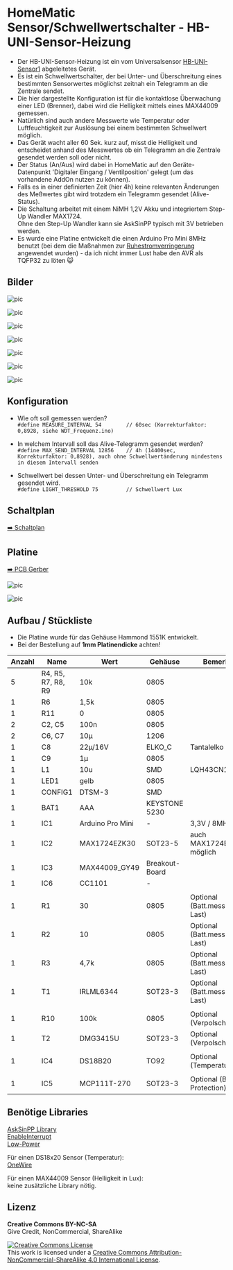 
# HomeMatic Sensor/Schwellwertschalter - HB-UNI-Sensor-Heizung

- Der HB-UNI-Sensor-Heizung ist ein vom Universalsensor [HB-UNI-Sensor1](https://github.com/TomMajor/SmartHome/tree/master/HB-UNI-Sensor1) abgeleitetes Gerät.
- Es ist ein Schwellwertschalter, der bei Unter- und Überschreitung eines bestimmten Sensorwertes möglichst zeitnah ein Telegramm an die Zentrale sendet.
- Die hier dargestellte Konfiguration ist für die kontaktlose Überwachung einer LED (Brenner), dabei wird die Helligkeit mittels eines MAX44009 gemessen.
- Natürlich sind auch andere Messwerte wie Temperatur oder Luftfeuchtigkeit zur Auslösung bei einem bestimmten Schwellwert möglich.
- Das Gerät wacht aller 60 Sek. kurz auf, misst die Helligkeit und entscheidet anhand des Messwertes ob ein Telegramm an die Zentrale gesendet werden soll oder nicht.
- Der Status (An/Aus) wird dabei in HomeMatic auf den Geräte-Datenpunkt 'Digitaler Eingang / Ventilposition' gelegt (um das vorhandene AddOn nutzen zu können).
- Falls es in einer definierten Zeit (hier 4h) keine relevanten Änderungen des Meßwertes gibt wird trotzdem ein Telegramm gesendet (Alive-Status).
- Die Schaltung arbeitet mit einem NiMH 1,2V Akku und integriertem Step-Up Wandler MAX1724.<br>
  Ohne den Step-Up Wandler kann sie AskSinPP typisch mit 3V betrieben werden.
- Es wurde eine Platine entwickelt die einen Arduino Pro Mini 8MHz benutzt (bei dem die Maßnahmen zur [Ruhestromverringerung](https://github.com/TomMajor/SmartHome/tree/master/Info/Ruhestrom) angewendet wurden) - da ich nicht immer Lust habe den AVR als TQFP32 zu löten :smiley_cat:


## Bilder

![pic](Images/HB-UNI-Sensor-Heizung_01.jpg)

![pic](Images/HB-UNI-Sensor-Heizung_02.jpg)

![pic](Images/HB-UNI-Sensor-Heizung_03.jpg)

![pic](Images/HB-UNI-Sensor-Heizung_04.jpg)

![pic](Images/HB-UNI-Sensor-Heizung_05.jpg)

![pic](Images/HB-UNI-Sensor-Heizung_06.jpg)

![pic](Images/1551KTBU.png)


## Konfiguration

- Wie oft soll gemessen werden?<br>
`#define MEASURE_INTERVAL 54        // 60sec (Korrekturfaktor: 0,8928, siehe WDT_Frequenz.ino)`

- In welchem Intervall soll das Alive-Telegramm gesendet werden?<br>
`#define MAX_SEND_INTERVAL 12856    // 4h (14400sec, Korrekturfaktor: 0,8928), auch ohne Schwellwertänderung mindestens in diesem Intervall senden`

- Schwellwert bei dessen Unter- und Überschreitung ein Telegramm gesendet wird.<br>
`#define LIGHT_THRESHOLD 75         // Schwellwert Lux`


## Schaltplan

[:arrow_right: Schaltplan](PCB/Files/HB-UNI-Sensor-Heizung_V2.pdf)


## Platine

[:arrow_right: PCB Gerber](PCB)

![pic](Images/HB-UNI-Sensor-Heizung_PCB.png)

![pic](Images/HB-UNI-Sensor-Heizung_Bestellung.png)


## Aufbau / Stückliste

- Die Platine wurde für das Gehäuse Hammond 1551K entwickelt.
- Bei der Bestellung auf **1mm Platinendicke** achten!

| Anzahl	| Name	    | Wert	            | Gehäuse       | Bemerkungen |
|---|---|---|---|---|
| 5 | R4, R5, R7, R8, R9 | 10k	            | 0805          | |
| 1 | R6	            | 1,5k	            | 0805          | |
| 1 | R11	            | 0	                | 0805          | |
| 2 | C2, C5	        | 100n	            | 0805          | |
| 2 | C6, C7	        | 10µ	            | 1206          | |
| 1 | C8	            | 22µ/16V           | ELKO_C        | Tantalelko Größe C |
| 1 | C9	            | 1µ	            | 0805          | |
| 1 | L1	            | 10u	            | SMD           | LQH43CN100K03L |
| 1 | LED1	            | gelb	            | 0805          | |
| 1 | CONFIG1	        | DTSM-3	        | SMD           | |
| 1 | BAT1	            | AAA	            | KEYSTONE 5230	| |
| 1 | IC1	            | Arduino Pro Mini  | -             | 3,3V / 8MHz Version |
| 1 | IC2	            | MAX1724EZK30	    | SOT23-5       | auch MAX1724EZK33 möglich |
| 1 | IC3	            | MAX44009_GY49	    | Breakout-Board| |
| 1 | IC6	            | CC1101	        | -             | |
|   |                   |                   |               | |
| 1 | R1	            | 30	            | 0805          | Optional (Batt.messung unter Last) |
| 1 | R2	            | 10	            | 0805          | Optional (Batt.messung unter Last) |
| 1 | R3	            | 4,7k	            | 0805          | Optional (Batt.messung unter Last) |
| 1 | T1	            | IRLML6344         | SOT23-3       | Optional (Batt.messung unter Last) |
|   |                   |                   |               | |
| 1 | R10	            | 100k	            | 0805          | Optional (Verpolschutz) |
| 1 | T2	            | DMG3415U	        | SOT23-3       | Optional (Verpolschutz) |
|   |                   |                   |               | |
| 1 | IC4	            | DS18B20	        | TO92          | Optional (Temperaturmessung) |
|   |                   |                   |               | |
| 1 | IC5	            | MCP111T-270	    | SOT23-3       | Optional (BI-Protection) |


## Benötige Libraries

[AskSinPP Library](https://github.com/pa-pa/AskSinPP)</br>
[EnableInterrupt](https://github.com/GreyGnome/EnableInterrupt)</br>
[Low-Power](https://github.com/rocketscream/Low-Power)

Für einen DS18x20 Sensor (Temperatur):</br>
[OneWire](https://github.com/PaulStoffregen/OneWire)

Für einen MAX44009 Sensor (Helligkeit in Lux):</br>
keine zusätzliche Library nötig.


## Lizenz

**Creative Commons BY-NC-SA**<br>
Give Credit, NonCommercial, ShareAlike

<a rel="license" href="http://creativecommons.org/licenses/by-nc-sa/4.0/"><img alt="Creative Commons License" style="border-width:0" src="https://i.creativecommons.org/l/by-nc-sa/4.0/88x31.png" /></a><br />This work is licensed under a <a rel="license" href="http://creativecommons.org/licenses/by-nc-sa/4.0/">Creative Commons Attribution-NonCommercial-ShareAlike 4.0 International License</a>.
